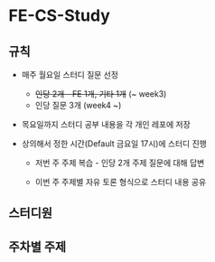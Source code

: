 # FE-CS-Study

## 규칙

* 매주 월요일 스터디 질문 선정

  * ~~인당 2개 - FE 1개, 기타 1개~~ (~ week3)
  * 인당 질문 3개 (week4 ~)
  
* 목요일까지 스터디 공부 내용을 각 개인 레포에 저장
  
* 상의해서 정한 시간(Default 금요일 17시)에 스터디 진행

    * 저번 주 주제 복습 - 인당 2개 주제 질문에 대해 답변
 
    * 이번 주 주제별 자유 토론 형식으로 스터디 내용 공유
 

## 스터디원



## 주차별 주제
